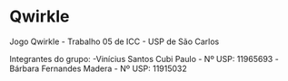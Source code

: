 # Qwirkle
Jogo Qwirkle - Trabalho 05 de ICC - USP de São Carlos

Integrantes do grupo:
-Vinícius Santos Cubi Paulo - Nº USP: 11965693
-Bárbara Fernandes Madera - Nº USP: 11915032
